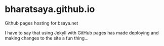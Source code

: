 # bharatsaya.github.io
Github pages hosting for bsaya.net

I have to say that using Jekyll with GitHub pages has made deploying and making changes to the site a fun thing...
